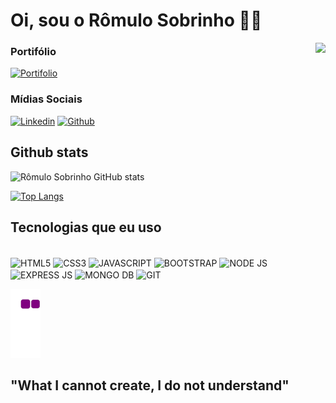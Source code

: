 # Oi, sou o Rômulo Sobrinho 🧑‍🚒
<img align="right" src="https://visitor-badge.laobi.icu/badge?page_id=romulo-sobrinho.romulo-sobrinho">

### Portifólio
[![Portifolio](https://img.shields.io/website-up-down-green-red/http/monip.org.svg)](https://romulo-sobrinho.github.io/portifolio/)

### Mídias Sociais
[![Linkedin](https://img.shields.io/badge/LinkedIn-0077B5?style=for-the-badge&logo=linkedin&logoColor=white)](https://www.linkedin.com/in/romulo-sobrinho/)
[![Github](https://img.shields.io/badge/GitHub-100000?style=for-the-badge&logo=github&logoColor=white)](https://github.com/romulo-sobrinho)


## Github stats
![Rômulo Sobrinho GitHub stats](https://github-readme-stats.vercel.app/api?username=romulo-sobrinho&show_icons=true&theme=vue)

[![Top Langs](https://github-readme-stats.vercel.app/api/top-langs/?username=romulo-sobrinho&layout=compact)](https://github.com/anuraghazra/github-readme-stats)


## Tecnologias que eu uso

<div style="display: inline_block"><br/>
  <img align="center" alt="HTML5" src="https://img.shields.io/badge/html5-%23E34F26.svg?style=for-the-badge&logo=html5&logoColor=white" />
  <img align="center" alt="CSS3" src="https://img.shields.io/badge/css3-%231572B6.svg?style=for-the-badge&logo=css3&logoColor=white" />
  <img align="center" alt="JAVASCRIPT" src="https://img.shields.io/badge/JavaScript-F7DF1E?style=for-the-badge&logo=javascript&logoColor=black" />
  <img align="center" alt="BOOTSTRAP" src="https://img.shields.io/badge/Bootstrap-563D7C?style=for-the-badge&logo=bootstrap&logoColor=white" />
  <img align="center" alt="NODE JS" src="https://img.shields.io/badge/node.js-6DA55F?style=for-the-badge&logo=node.js&logoColor=white" />
  <img align="center" alt="EXPRESS JS" src="https://img.shields.io/badge/express.js-%23404d59.svg?style=for-the-badge&logo=express&logoColor=%2361DAFB" />
  <img align="center" alt="MONGO DB" src="https://img.shields.io/badge/MongoDB-%234ea94b.svg?style=for-the-badge&logo=mongodb&logoColor=white" />
  <img align="center" alt="GIT" src="https://img.shields.io/badge/git-%23F05033.svg?style=for-the-badge&logo=git&logoColor=white" />
</div>


![snake gif](https://github.com/romulo-sobrinho/romulo-sobrinho/blob/output/github-contribution-grid-snake.gif)

## "What I cannot create, I do not understand"
